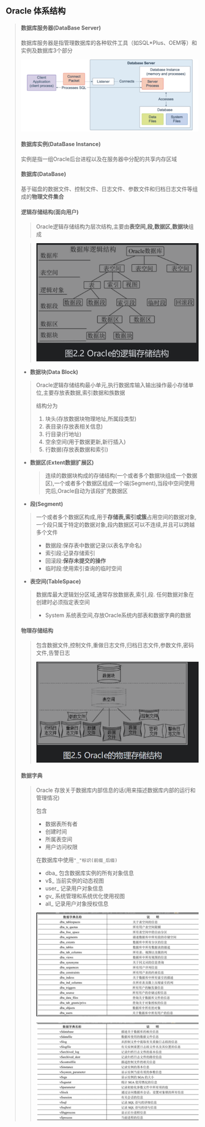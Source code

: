 ## Oracle 体系结构

> #### 数据库服务器(DataBase Server)
>
> 数据库服务器是指管理数据库的各种软件工具（如SQL*Plus、OEM等）和实例及数据库3个部分
>
> ![image-20211126200322633](image-20211126200322633.png) 
>
> #### 数据库实例(DataBase Instance)
>
> 实例是指一组Oracle后台进程以及在服务器中分配的共享内存区域
>
> #### 数据库(DataBase)
>
> 基于磁盘的数据文件、控制文件、日志文件、参数文件和归档日志文件等组成的**物理文件集合**
>
> #### **逻辑存储结构**(面向用户)
>
> > Oracle逻辑存储结构为层次结构,主要由**表空间,段,数据区,数据块**组成
>
> > ![image-20211126201208910](image-20211126201208910.png)  
>
> - **数据块(Data Block)**
>
> > Oracle逻辑存储结构最小单元,执行数据库输入输出操作最小存储单位,主要存放表数据,索引数据和族数据  
> >
> > 结构分为
> >
> > 1. 块头(存放数据块物理地址,所属段类型)
> > 2. 表目录(存放表相关信息)
> > 3. 行目录(行地址)
> > 4. 空余空间(用于数据更新,新行插入)
> > 5. 行数据(存放表数据和索引)
>
> - **数据区(Extent数据扩展区)**
>
>   > 连续的数据块构成的存储结构(一个或者多个数据块组成一个数据区),一个或者多个数据区组成一个端(Segment),当段中空间使用完后,Oracle自动为该段扩充数据区
>
> - **段(Segment)**
>
> > 一个或者多个数据区构成,用于**存储表,索引或簇**占用空间的数据对象,一个段只属于特定的数据对象,段内数据区可以不连续,并且可以跨越多个文件
> >
> > - 数据段:保存表中数据记录(以表名字命名)
> > - 索引段:记录存储索引
> > - 回滚段:**保存未提交的操作**
> > - 临时段:使用索引查询的临时空间
>
> - **表空间(TableSpace)**
>
> > 数据库最大逻辑划分区域,通常存放数据表,索引,段. 任何数据对象在创建时必须指定表空间
> >
> > - System  系统表空间,存放Oracle系统内部表和数据字典的数据
>
> #### **物理存储结构**
>
> > 包含数据文件,控制文件,重做日志文件,归档日志文件,参数文件,密码文件,告警日志
> >
> > ![image-20211126203834318](image-20211126203834318.png) 
>
> #### **数据字典**
>
> > Oracle 存放关于数据库内部信息的话(用来描述数据库内部的运行和管理情况)
> >
> > 包含
> >
> > - 数据表所有者
> > - 创建时间
> > - 所属表空间
> > - 用户访问权限
> >
> > 在数据库中使用`"_"标识(前缀_后缀)`
> >
> > - dba_ 包含数据库实例的所有对象信息
> > - v$_  当前实例的动态视图
> > - user_  记录用户对象信息
> > - gv_ 系统管理和系统优化使用视图
> > - all_ 记录用户对象授权信息
> >
> > ![image-20211126204439138](image-20211126204439138.png) 
> >
> > ![image-20211126204503177](image-20211126204503177.png) 
> >
> > 
>
> 
>
> 
>
> 
>
> 
>
> 